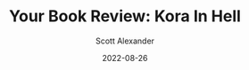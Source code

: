 ---
layout: podcast
title: "Your Book Review: Kora In Hell"
author: Scott Alexander
description: https://astralcodexten.substack.com/p/your-book-review-kora-in-hell
date: 2022-08-26
length: 4398546
duration: 1099
guid: your-book-review-kora-in-hell
---